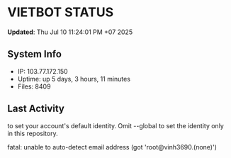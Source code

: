 # VIETBOT STATUS
**Updated**: Thu Jul 10 11:24:01 PM +07 2025

## System Info
- IP: 103.77.172.150
- Uptime: up 5 days, 3 hours, 11 minutes
- Files: 8409

## Last Activity

to set your account's default identity.
Omit --global to set the identity only in this repository.

fatal: unable to auto-detect email address (got 'root@vinh3690.(none)')

